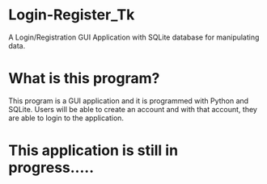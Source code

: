 # Login-Register_Tk
A Login/Registration GUI Application with SQLite database for manipulating data.

# What is this program?

This program is a GUI application and it is programmed with Python and SQLite. Users will be able to create an account and with that account, they are able to login to the application.

# This application is still in progress.....
